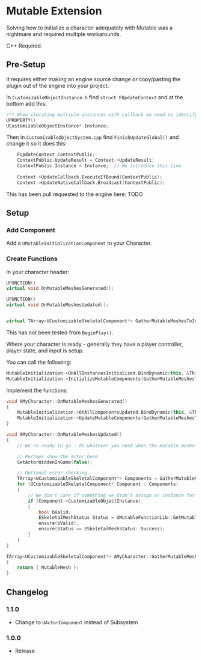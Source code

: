 # Mutable Extension

Solving how to initialize a character adequately with Mutable was a nightmare and required multiple workarounds.

C++ Required.

## Pre-Setup

It requires either making an engine source change or copy/pasting the plugin out of the engine into your project.

In `CustomizableObjectInstance.h` find `struct FUpdateContext` and at the bottom add this:

```cpp
/** When iterating multiple instances with callback we need to identify which instance was updated */
UPROPERTY()
UCustomizableObjectInstance* Instance;
```

Then in `CustomizableObjectSystem.cpp` find `FinishUpdateGlobal()` and change it so it does this:
```cpp
	FUpdateContext ContextPublic;
	ContextPublic.UpdateResult = Context->UpdateResult;
	ContextPublic.Instance = Instance;  // We introduce this line
		
	Context->UpdateCallback.ExecuteIfBound(ContextPublic);
	Context->UpdateNativeCallback.Broadcast(ContextPublic);
```

This has been pull requested to the engine here: TODO

## Setup

### Add Component

Add a `UMutableInitializationComponent` to your Character.

### Create Functions

In your character header:

```cpp
UFUNCTION()
virtual void OnMutableMeshesGenerated();

UFUNCTION()
virtual void OnMutableMeshesUpdated();


virtual TArray<UCustomizableSkeletalComponent*> GatherMutableMeshesToInitialize() const;
```

This has not been tested from `BeginPlay()`.

Where your character is ready - generally they have a player controller, player state, and input is setup.

You can call the following:

```cpp
MutableInitialization->OnAllInstancesInitialized.BindDynamic(this, &ThisClass::OnMutableMeshesGenerated);
MutableInitialization->InitializeMutableComponents(GatherMutableMeshesToInitialize());
```

Implement the functions:

```cpp
void AMyCharacter::OnMutableMeshesGenerated()
{
	MutableInitialization->OnAllComponentsUpdated.BindDynamic(this, &ThisClass::OnMutableMeshesUpdated);
	MutableInitialization->UpdateMutableComponents(GatherMutableMeshesToInitialize(), true, true);
}

void AMyCharacter::OnMutableMeshesUpdated()
{
	// We're ready to go - do whatever you need when the mutable meshes are ready

	// Perhaps show the actor here
	SetActorHiddenInGame(false);

	// Optional error checking
	TArray<UCustomizableSkeletalComponent*> Components = GatherMutableMeshesToInitialize();
	for (UCustomizableSkeletalComponent* Component : Components)
	{
		// We don't care if something we didn't assign an instance for failed
		if (Component->CustomizableObjectInstance)
		{
			bool bValid;
			ESkeletalMeshStatus Status = UMutableFunctionLib::GetMutableComponentStatus(Component, bValid);
			ensure(bValid);
			ensure(Status == ESkeletalMeshStatus::Success);
		}
	}
}

TArray<UCustomizableSkeletalComponent*> AMyCharacter::GatherMutableMeshesToInitialize() const
{
	return { MutableMesh };
}
```


## Changelog

### 1.1.0
* Change to `UActorComponent` instead of Subsystem

### 1.0.0
* Release